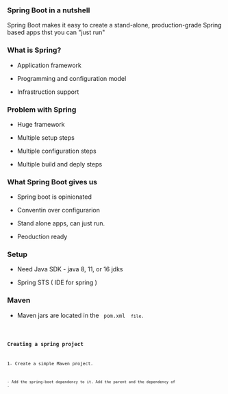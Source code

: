 ### Spring Boot in a nutshell


Spring Boot makes it easy to create a stand-alone, production-grade Spring based apps thst you can "just run"


### What is Spring?

- Application framework 


- Programming and configuration model


- Infrastruction support 


###  Problem with Spring 

- Huge framework 


- Multiple setup steps 


- Multiple configuration steps


- Multiple build and deply steps 


### What Spring Boot gives us

- Spring boot is opinionated


- Conventin over configurarion 


- Stand alone apps, can just run. 


- Peoduction ready 


### Setup


- Need Java SDK - java 8, 11, or 16 jdks

- Spring STS ( IDE for spring )


### Maven


- Maven jars are located in the <code> pom.xml <code> file. 


### Creating a spring project


1- Create a simple Maven project. 

    - Add the spring-boot dependency to it. Add the parent and the dependency of 
    - 

